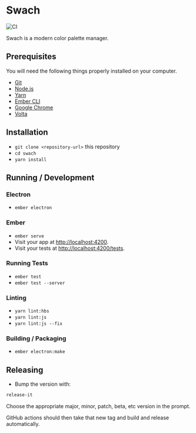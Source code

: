# Swach

![CI](https://github.com/shipshapecode/swach/workflows/CI/badge.svg)

Swach is a modern color palette manager.

## Prerequisites

You will need the following things properly installed on your computer.

* [Git](https://git-scm.com/)
* [Node.js](https://nodejs.org/)
* [Yarn](https://yarnpkg.com/)
* [Ember CLI](https://ember-cli.com/)
* [Google Chrome](https://google.com/chrome/)
* [Volta](https://docs.volta.sh/guide/)

## Installation

* `git clone <repository-url>` this repository
* `cd swach`
* `yarn install`

## Running / Development

### Electron

* `ember electron`

### Ember

* `ember serve`
* Visit your app at [http://localhost:4200](http://localhost:4200).
* Visit your tests at [http://localhost:4200/tests](http://localhost:4200/tests).

### Running Tests

* `ember test`
* `ember test --server`

### Linting

* `yarn lint:hbs`
* `yarn lint:js`
* `yarn lint:js --fix`

### Building / Packaging

* `ember electron:make`

## Releasing

* Bump the version with:

```bash 
release-it
```

Choose the appropriate major, minor, patch, beta, etc version in the prompt.

GitHub actions should then take that new tag and build and release automatically.
